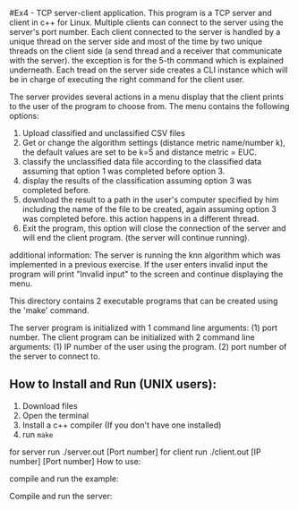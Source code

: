#Ex4 - TCP server-client application.
This program is a TCP server and client in c++ for Linux.
Multiple clients can connect to the server using the server's port number.
Each client connected to the server is handled by a unique thread on the server side and most of the time by two unique threads on the client side (a send thread and a receiver that communicate with the server). the exception is for the 5-th command which is explained underneath.
Each tread on the server side creates a CLI instance which will be in charge of executing the right command for the client user.

The server provides several actions in a menu display that the client prints to the user of the program to choose from.
The menu contains the following options:
1. Upload classified and unclassified CSV files
2. Get or change the algorithm settings (distance metric name/number k), the default values are set to be k=5 and distance metric = EUC.
3. classify the unclassified data file according to the classified data assuming that option 1 was completed before option 3.
4. display the results of the classification assuming option 3 was completed before.
5. download the result to a path in the user's computer specified by him including the name of the file to be created,  again assuming option 3 was completed before. this action happens in a different thread.
8. Exit the program, this option will close the connection of the server and will end the client program. (the server will continue running).

additional information:
The server is running the knn algorithm which was implemented in a previous exercise. 
If the user enters invalid input the program will print "Invalid input" to the screen and continue displaying the menu.

This directory contains 2 executable programs that can be created using the 'make' command.

The server program is initialized with 1 command line arguments:
(1) port number.
The client program can be initialized with 2 command line arguments:
(1) IP number of the user using the program.
(2) port number of the server to connect to.


## **How to Install and Run (UNIX users):**
1. Download files
2. Open the terminal
3. Install a c++ compiler (If you don't have one installed)
4. run `make`  

for server run ./server.out [Port number]
for client run ./client.out [IP number] [Port number]
How to use:


compile and run the example:

Compile and run the server:
